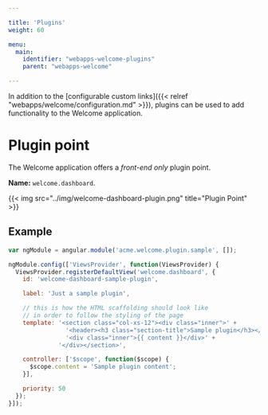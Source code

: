 ```yaml
---

title: 'Plugins'
weight: 60

menu:
  main:
    identifier: "webapps-welcome-plugins"
    parent: "webapps-welcome"

---
```


In addition to the [configurable custom links]({{< relref "webapps/welcome/configuration.md" >}}), plugins can be used to add functionality to the Welcome application.


# Plugin point

The Welcome application offers a _front-end only_ plugin point.

**Name:** `welcome.dashboard`.

{{< img src="../img/welcome-dashboard-plugin.png" title="Plugin Point" >}}


## Example

```javascript
var ngModule = angular.module('acme.welcome.plugin.sample', []);

ngModule.config(['ViewsProvider', function(ViewsProvider) {
  ViewsProvider.registerDefaultView('welcome.dashboard', {
    id: 'welcome-dashboard-sample-plugin',

    label: 'Just a sample plugin',

    // this is how the HTML scaffolding should look like
    // in order to follow the styling of the page
    template: '<section class="col-xs-12"><div class="inner">' +
                '<header><h3 class="section-title">Sample plugin</h3></header>' +
                '<div class="inner">{{ content }}</div>' +
              '</div></section>',

    controller: ['$scope', function($scope) {
      $scope.content = 'Sample plugin content';
    }],

    priority: 50
  });
}]);
```